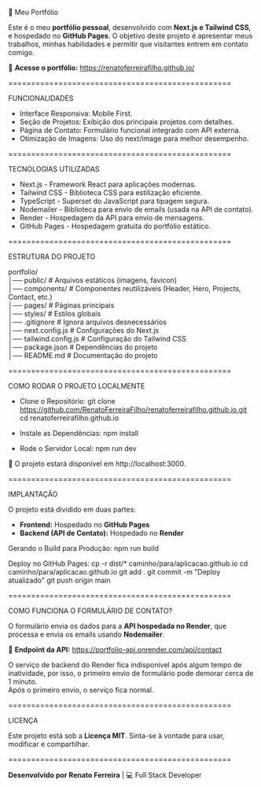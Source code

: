 🚀 Meu Portfólio

Este é o meu **portfólio pessoal**, desenvolvido com **Next.js e Tailwind CSS**, e hospedado no **GitHub Pages**.
O objetivo deste projeto é apresentar meus trabalhos, minhas habilidades e permitir que visitantes entrem em contato comigo.

🔗 **Acesse o portfólio:** https://renatoferreirafilho.github.io/

=================================================

FUNCIONALIDADES

-   Interface Responsiva: Mobile First.
-   Seção de Projetos: Exibição dos principais projetos com detalhes.
-   Página de Contato: Formulário funcional integrado com API externa.
-   Otimização de Imagens: Uso do next/image para melhor desempenho.

=================================================

TECNOLOGIAS UTILIZADAS

-   Next.js - Framework React para aplicações modernas.
-   Tailwind CSS - Biblioteca CSS para estilização eficiente.
-   TypeScript - Superset do JavaScript para tipagem segura.
-   Nodemailer - Biblioteca para envio de emails (usada na API de contato).
-   Render - Hospedagem da API para envio de mensagens.
-   GitHub Pages - Hospedagem gratuita do portfólio estático.

=================================================

ESTRUTURA DO PROJETO

portfolio/  
│── public/ # Arquivos estáticos (imagens, favicon)  
│── components/ # Componentes reutilizáveis (Header, Hero, Projects, Contact, etc.)  
│── pages/ # Páginas principais  
│── styles/ # Estilos globais  
│── .gitignore # Ignora arquivos desnecessários  
│── next.config.js # Configurações do Next.js  
│── tailwind.config.js # Configuração do Tailwind CSS  
│── package.json # Dependências do projeto  
│── README.md # Documentação do projeto

=================================================

COMO RODAR O PROJETO LOCALMENTE

-   Clone o Repositório:
    git clone https://github.com/RenatoFerreiraFilho/renatoferreirafilho.github.io.git
    cd renatoferreirafilho.github.io

-   Instale as Dependências:
    npm install

-   Rode o Servidor Local:
    npm run dev

📌 O projeto estará disponível em http://localhost:3000.

=================================================

IMPLANTAÇÃO

O projeto está dividido em duas partes:

-   **Frontend:** Hospedado no **GitHub Pages**
-   **Backend (API de Contato):** Hospedado no **Render**

Gerando o Build para Produção:
npm run build

Deploy no GitHub Pages:
cp -r dist/\* caminho/para/aplicacao.github.io
cd caminho/para/aplicacao.github.io
git add .
git commit -m "Deploy atualizado"
git push origin main

=================================================

COMO FUNCIONA O FORMULÁRIO DE CONTATO?

O formulário envia os dados para a **API hospedada no Render**, que processa e envia os emails usando **Nodemailer**.

🔗 **Endpoint da API:** https://portfolio-api.onrender.com/api/contact

O serviço de backend do Render fica indisponível após algum tempo de inatividade, por isso, o primeiro envio de formulário pode demorar cerca de 1 minuto.  
Após o primeiro envio, o serviço fica normal.

=================================================

LICENÇA

Este projeto está sob a **Licença MIT**. Sinta-se à vontade para usar, modificar e compartilhar.

=================================================

**Desenvolvido por Renato Ferreira** | 💻 Full Stack Developer
